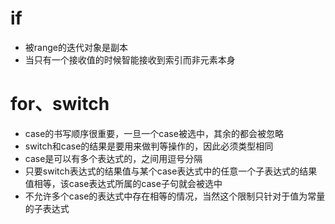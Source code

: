 # if
- 被range的迭代对象是副本
- 当只有一个接收值的时候智能接收到索引而非元素本身

# for、switch
- case的书写顺序很重要，一旦一个case被选中，其余的都会被忽略
- switch和case的结果是要用来做判等操作的，因此必须类型相同
- case是可以有多个表达式的，之间用逗号分隔
- 只要switch表达式的结果值与某个case表达式中的任意一个子表达式的结果值相等，该case表达式所属的case子句就会被选中
- 不允许多个case的表达式中存在相等的情况，当然这个限制只针对于值为常量的子表达式
